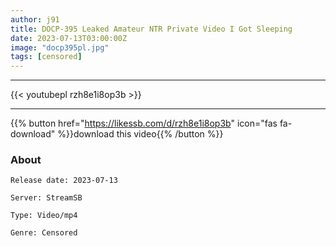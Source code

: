 ```yaml
---
author: j91
title: DOCP-395 Leaked Amateur NTR Private Video I Got Sleeping
date: 2023-07-13T03:00:00Z
image: "docp395pl.jpg"
tags: [censored]
---
```

___

{{< youtubepl rzh8e1i8op3b >}}
___

{{% button href="https://likessb.com/d/rzh8e1i8op3b" icon="fas fa-download" %}}download this video{{% /button %}}
### About

`Release date: 2023-07-13`

`Server: StreamSB`

`Type: Video/mp4`

`Genre:	Censored`